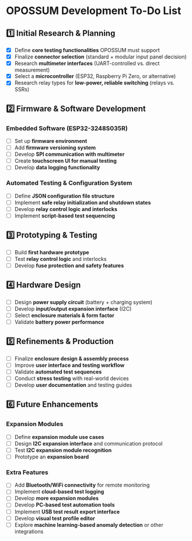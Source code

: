
# OPOSSUM Development To-Do List

## 1️⃣ Initial Research & Planning

- [x] Define **core testing functionalities** OPOSSUM must support
- [x] Finalize **connector selection** (standard + modular input panel decision)
- [x] Research **multimeter interfaces** (UART-controlled vs. direct measurement)
- [x] Select a **microcontroller** (ESP32, Raspberry Pi Zero, or alternative)
- [x] Research relay types for **low-power, reliable switching** (relays vs. SSRs)

## 2️⃣ Firmware & Software Development

### Embedded Software (ESP32-3248S035R)
- [ ] Set up **firmware environment**
- [ ] Add **firmware versioning system**
- [ ] Develop **SPI communication with multimeter**
- [ ] Create **touchscreen UI for manual testing**
- [ ] Develop **data logging functionality**

### Automated Testing & Configuration System
- [ ] Define **JSON configuration file structure**
- [ ] Implement **safe relay initialization and shutdown states**
- [ ] Develop **relay control logic and interlocks**
- [ ] Implement **script-based test sequencing**

## 3️⃣ Prototyping & Testing

- [ ] Build **first hardware prototype**
- [ ] Test **relay control logic** and interlocks
- [ ] Develop **fuse protection and safety features**

## 4️⃣ Hardware Design

- [ ] Design **power supply circuit** (battery + charging system)
- [ ] Develop **input/output expansion interface** (I2C)
- [ ] Select **enclosure materials & form factor**
- [ ] Validate **battery power performance**

## 5️⃣ Refinements & Production

- [ ] Finalize **enclosure design & assembly process**
- [ ] Improve **user interface and testing workflow**
- [ ] Validate **automated test sequences**
- [ ] Conduct **stress testing** with real-world devices
- [ ] Develop **user documentation** and testing guides

## 6️⃣ Future Enhancements

### Expansion Modules
- [ ] Define **expansion module use cases**
- [ ] Design **I2C expansion interface** and communication protocol
- [ ] Test **I2C expansion module recognition**
- [ ] Prototype an **expansion board**

### Extra Features
- [ ] Add **Bluetooth/WiFi connectivity** for remote monitoring
- [ ] Implement **cloud-based test logging**
- [ ] Develop **more expansion modules**
- [ ] Develop **PC-based test automation tools**
- [ ] Implement **USB test result export interface**
- [ ] Develop **visual test profile editor**
- [ ] Explore **machine learning-based anomaly detection** or other integrations
